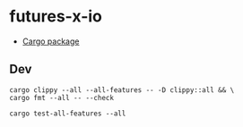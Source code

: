 # futures-x-io

* [Cargo package](https://crates.io/crates/futures-x-io)

## Dev

```
cargo clippy --all --all-features -- -D clippy::all && \
cargo fmt --all -- --check
```

```
cargo test-all-features --all
```
